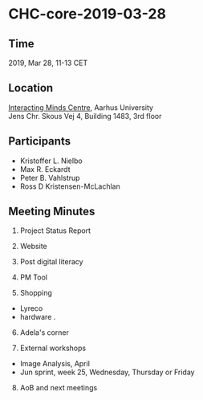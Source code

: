 # CHC-core-2019-03-28 #

## Time ##
2019, Mar 28, 11-13 CET

## Location ##
[Interacting Minds Centre](http://www.au.dk/om/organisation/find-au/bygningskort/?b=1483), Aarhus University  
Jens Chr. Skous Vej 4, Building 1483, 3rd floor

## Participants ##
- Kristoffer L. Nielbo
- Max R. Eckardt
- Peter B. Vahlstrup
- Ross D Kristensen-McLachlan

## Meeting Minutes ##

1. Project Status Report

2. Website

3. Post digital literacy

4. PM Tool

5. Shopping
  - Lyreco
  - hardware
  .

6. Adela's corner

7. External workshops
  - Image Analysis, April
  - Jun sprint, week 25, Wednesday, Thursday or Friday

8. AoB and next meetings
